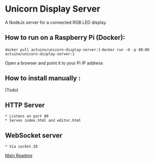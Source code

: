 # Unicorn Display Server
A NodeJs server for a connected RGB LED display.

## How to run on a Raspberry Pi (Docker):
`docker pull actuino/unicorn-display-server:1`
`docker run -d -p 80:80 actuino/unicorn-display-server:1`

Open a browser and point it to your Pi IP address

## How to install manually :

(Todo)

## HTTP Server
    * Listens on port 80
    * Serves index.html and editor.html

## WebSocket server
    * Via socket.IO
    
[Main Readme](../README.md)
    